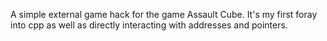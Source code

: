   A simple external game hack for the game Assault Cube. It's my first foray into cpp as well as directly interacting with addresses and pointers.
